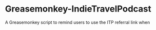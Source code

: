 Greasemonkey-IndieTravelPodcast
===============================

A Greasemonkey script to remind users to use the ITP referral link when 